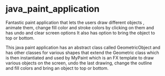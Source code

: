 # java_paint_application
Fantastic paint application that lets the users draw different objects , animate them, change fill color and stroke colors by clicking on them and has undo and clear screen options  It also has option to bring the object to top or bottom.

This java paint application has an abstract class called GeometricObject and has other classes for various shapes that extend the Geometric class which is then instantiated and used by MyPaint which is an FX template to draw various objects on the screen, undo the last drawing, change the outline and fill colors and bring an object to top or bottom.
